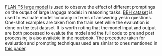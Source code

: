 [FLAN T5 large model](https://huggingface.co/google/flan-t5-large) is used to observe the effect of different promptings on the output of large languga models in reasoning tasks. 
[BBH dataset](https://huggingface.co/datasets/lukaemon/bbh/viewer/sports_understanding) is used to evaluate model accuracy in terms of answering yes/n questions. One-shot examples are taken from the train seet while the evaluation is done on the test dataset.
It is worth noting that the model input and output are both processed to evalute the model and the full code to pre and post processing is also available in the notebook.
The procedure taken for evaluation and prompting techniques used are similar to ones mentioned in [this paper](https://arxiv.org/abs/2210.11416). 
